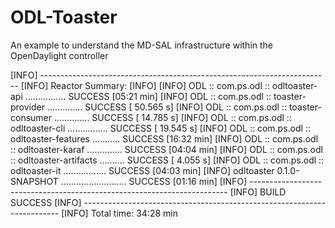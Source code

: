 # ODL-Toaster
An example to understand the MD-SAL infrastructure within the OpenDaylight controller

[INFO] ------------------------------------------------------------------------
[INFO] Reactor Summary:
[INFO]
[INFO] ODL :: com.ps.odl :: odltoaster-api ................ SUCCESS [05:21 min]
[INFO] ODL :: com.ps.odl :: toaster-provider .............. SUCCESS [ 50.565 s]
[INFO] ODL :: com.ps.odl :: toaster-consumer .............. SUCCESS [ 14.785 s]
[INFO] ODL :: com.ps.odl :: odltoaster-cli ................ SUCCESS [ 19.545 s]
[INFO] ODL :: com.ps.odl :: odltoaster-features ........... SUCCESS [16:32 min]
[INFO] ODL :: com.ps.odl :: odltoaster-karaf .............. SUCCESS [04:04 min]
[INFO] ODL :: com.ps.odl :: odltoaster-artifacts .......... SUCCESS [  4.055 s]
[INFO] ODL :: com.ps.odl :: odltoaster-it ................. SUCCESS [04:03 min]
[INFO] odltoaster 0.1.0-SNAPSHOT .......................... SUCCESS [01:16 min]
[INFO] ------------------------------------------------------------------------
[INFO] BUILD SUCCESS
[INFO] ------------------------------------------------------------------------
[INFO] Total time: 34:28 min
